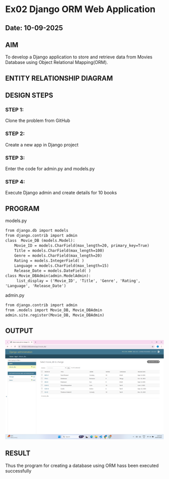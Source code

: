 # Ex02 Django ORM Web Application
## Date: 10-09-2025

## AIM
To develop a Django application to store and retrieve data from Movies Database using Object Relational Mapping(ORM).

## ENTITY RELATIONSHIP DIAGRAM



## DESIGN STEPS

### STEP 1:
Clone the problem from GitHub

### STEP 2:
Create a new app in Django project

### STEP 3:
Enter the code for admin.py and models.py

### STEP 4:
Execute Django admin and create details for 10 books

## PROGRAM
models.py
```
from django.db import models
from django.contrib import admin
class  Movie_DB (models.Model):
    Movie_ID = models.CharField(max_length=20, primary_key=True)
    Title = models.CharField(max_length=100)
    Genre = models.CharField(max_length=20)
    Rating = models.IntegerField( )
    Language = models.CharField(max_length=15)
    Release_Date = models.DateField( )
class Movie_DBAdmin(admin.ModelAdmin):
     list_display = ('Movie_ID', 'Title', 'Genre', 'Rating', 'Language', 'Release_Date')
```

admin.py
```
from django.contrib import admin
from .models import Movie_DB, Movie_DBAdmin
admin.site.register(Movie_DB, Movie_DBAdmin)
```



## OUTPUT

![alt text](<Screenshot (97).png>)


## RESULT
Thus the program for creating a database using ORM hass been executed successfully
